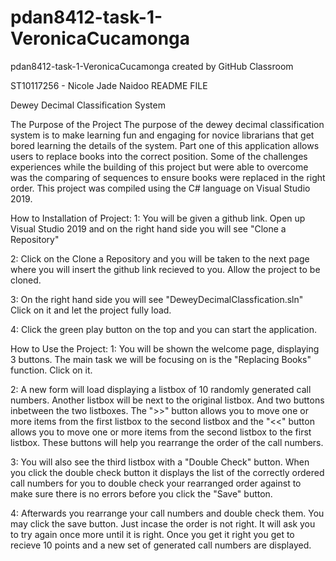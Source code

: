 # pdan8412-task-1-VeronicaCucamonga
pdan8412-task-1-VeronicaCucamonga created by GitHub Classroom

ST10117256 - Nicole Jade Naidoo
README FILE

Dewey Decimal Classification System 

The Purpose of the Project
The purpose of the dewey decimal classification system is to make learning fun and engaging for novice librarians that get bored learning the details of the
system. Part one of this application allows users to replace books into the correct position. Some of the challenges experiences while the building of this
project but were able to overcome was the comparing of sequences to ensure books were replaced in the right order. 
This project was compiled using the C# language on Visual Studio 2019. 

How to Installation of Project:
1: You will be given a github link. Open up Visual Studio 2019 and on the right hand side you will see "Clone a Repository"

2: Click on the Clone a Repository and you will be taken to the next page where you will insert the github link recieved to you. Allow the project to be
cloned. 

3: On the right hand side you will see "DeweyDecimalClassfication.sln" Click on it and let the project fully load. 

4: Click the green play button on the top and you can start the application. 

How to Use the Project:
1: You will be shown the welcome page, displaying 3 buttons. The main task we will be focusing on is the "Replacing Books" function. Click on it.

2: A new form will load displaying a listbox of 10 randomly generated call numbers. Another listbox will be next to the original listbox. And two buttons
inbetween the two listboxes. The ">>" button allows you to move one or more items from the first listbox to the second listbox and the "<<" button allows you 
to move one or more items from the second listbox to the first listbox. These buttons will help you rearrange the order of the call numbers.

3: You will also see the third listbox with a "Double Check" button. When you click the double check button it displays the list of the correctly ordered call
numbers for you to double check your rearranged order against to make sure there is no errors before you click the "Save" button. 

4: Afterwards you rearrange your call numbers and double check them. You may click the save button. Just incase the order is not right. It will ask you to try
again once more until it is right. Once you get it right you get to recieve 10 points and a new set of generated call numbers are displayed. 
